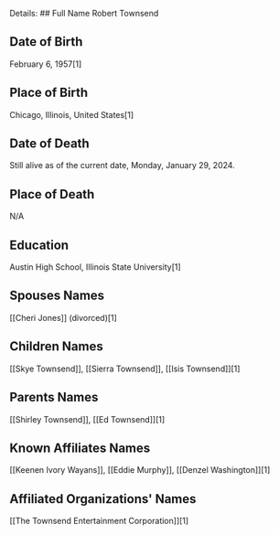 Details: ## Full Name
Robert Townsend

## Date of Birth
February 6, 1957[1]

## Place of Birth
Chicago, Illinois, United States[1]

## Date of Death
Still alive as of the current date, Monday, January 29, 2024.

## Place of Death
N/A

## Education
Austin High School, Illinois State University[1]

## Spouses Names
[[Cheri Jones]] (divorced)[1]

## Children Names
[[Skye Townsend]], [[Sierra Townsend]], [[Isis Townsend]][1]

## Parents Names
[[Shirley Townsend]], [[Ed Townsend]][1]

## Known Affiliates Names
[[Keenen Ivory Wayans]], [[Eddie Murphy]], [[Denzel Washington]][1]

## Affiliated Organizations' Names
[[The Townsend Entertainment Corporation]][1]


